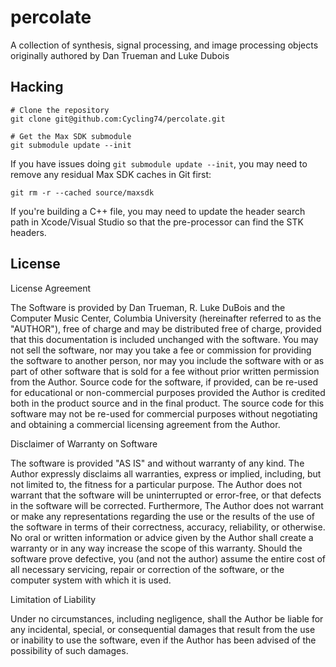 # percolate
A collection of synthesis, signal processing, and image processing objects originally authored by Dan Trueman and Luke Dubois

## Hacking

```
# Clone the repository
git clone git@github.com:Cycling74/percolate.git

# Get the Max SDK submodule
git submodule update --init
```

If you have issues doing `git submodule update --init`, you may need to remove any residual Max SDK caches in Git first: 
```
git rm -r --cached source/maxsdk
```

If you're building a C++ file, you may need to update the header search path in Xcode/Visual Studio so that the pre-processor can find the STK headers.

## License

License Agreement

The Software is provided by Dan Trueman, R. Luke DuBois and the Computer Music Center, Columbia University (hereinafter referred to as the "AUTHOR"), free of charge and may be distributed free of charge, provided that this documentation is included unchanged with the software. You may not sell the software, nor may you take a fee or commission for providing the software to another person, nor may you include the software with or as part of other software that is sold for a fee without prior written permission from the Author.  Source code for the software, if provided, can be re-used for educational or non-commercial purposes provided the Author is credited both in the product source and in the final product.  The source code for this software may not be re-used for commercial purposes without negotiating and obtaining a commercial licensing agreement from the Author.

Disclaimer of Warranty on Software 

The software is provided "AS IS" and without warranty of any kind. The Author expressly disclaims all warranties, express or implied, including, but not limited to, the fitness for a particular purpose. The Author does not warrant that the software will be uninterrupted or error-free, or that defects in the software will be corrected. Furthermore, The Author does not warrant or make any representations regarding the use or the results of the use of the software in terms of their correctness, accuracy, reliability, or otherwise. No oral or written information or advice given by the Author shall create a warranty or in any way increase the scope of this warranty. Should the software prove defective, you (and not the author) assume the entire cost of all necessary servicing, repair or correction of the software, or the computer system with which it is used. 

Limitation of Liability 

Under no circumstances, including negligence, shall the Author be liable for any incidental, special, or consequential damages that result from the use or inability to use the software, even if the Author has been advised of the possibility of such damages.
